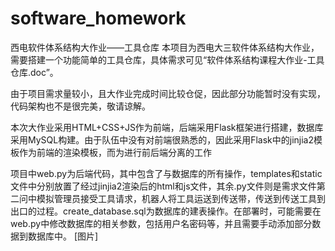 # software_homework
西电软件体系结构大作业——工具仓库
本项目为西电大三软件体系结构大作业，需要搭建一个功能简单的工具仓库，具体需求可见“软件体系结构课程大作业-工具仓库.doc”。

由于项目需求量较小，且大作业完成时间比较仓促，因此部分功能暂时没有实现，代码架构也不是很完美，敬请谅解。

本次大作业采用HTML+CSS+JS作为前端，后端采用Flask框架进行搭建，数据库采用MySQL构建。由于队伍中没有对前端很熟悉的，因此采用Flask中的jinjia2模板作为前端的渲染模板，而为进行前后端分离的工作

项目中web.py为后端代码，其中包含了与数据库的所有操作，templates和static文件中分别放置了经过jinjia2渲染后的html和js文件，其余.py文件则是需求文件第二问中模拟管理员接受工具请求，机器人将工具运送到传送带，传送到传送工具到出口的过程。create_database.sql为数据库的建表操作。在部署时，可能需要在web.py中修改数据库的相关参数，包括用户名密码等，并且需要手动添加部分数据到数据库中。
[图片]
